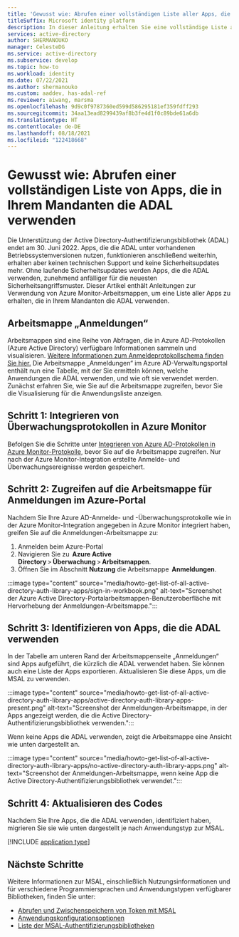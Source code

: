 ```yaml
---
title: 'Gewusst wie: Abrufen einer vollständigen Liste aller Apps, die die Active Directory-Authentifizierungsbibliothek (Active Directory Authentication Library, ADAL) in Ihrem Mandanten verwenden | Azure'
titleSuffix: Microsoft identity platform
description: In dieser Anleitung erhalten Sie eine vollständige Liste aller Apps, die in Ihrem Mandanten die ADAL verwenden.
services: active-directory
author: SHERMANOUKO
manager: CelesteDG
ms.service: active-directory
ms.subservice: develop
ms.topic: how-to
ms.workload: identity
ms.date: 07/22/2021
ms.author: shermanouko
ms.custom: aaddev, has-adal-ref
ms.reviewer: aiwang, marsma
ms.openlocfilehash: 9d9c0f9787360ed599d586295181ef359fdff293
ms.sourcegitcommit: 34aa13ead8299439af8b3fe4d1f0c89bde61a6db
ms.translationtype: HT
ms.contentlocale: de-DE
ms.lasthandoff: 08/18/2021
ms.locfileid: "122418668"
---
```

# <a name="how-to-get-a-complete-list-of-apps-using-adal-in-your-tenant"></a>Gewusst wie: Abrufen einer vollständigen Liste von Apps, die in Ihrem Mandanten die ADAL verwenden

Die Unterstützung der Active Directory-Authentifizierungsbibliothek (ADAL) endet am 30. Juni 2022. Apps, die die ADAL unter vorhandenen Betriebssystemversionen nutzen, funktionieren anschließend weiterhin, erhalten aber keinen technischen Support und keine Sicherheitsupdates mehr. Ohne laufende Sicherheitsupdates werden Apps, die die ADAL verwenden, zunehmend anfälliger für die neuesten Sicherheitsangriffsmuster. Dieser Artikel enthält Anleitungen zur Verwendung von Azure Monitor-Arbeitsmappen, um eine Liste aller Apps zu erhalten, die in Ihrem Mandanten die ADAL verwenden.

## <a name="sign-ins-workbook"></a>Arbeitsmappe „Anmeldungen“

Arbeitsmappen sind eine Reihe von Abfragen, die in Azure AD-Protokollen (Azure Active Directory) verfügbare Informationen sammeln und visualisieren. [Weitere Informationen zum Anmeldeprotokollschema finden Sie hier.](../reports-monitoring/reference-azure-monitor-sign-ins-log-schema.md) Die Arbeitsmappe „Anmeldungen“ im Azure AD-Verwaltungsportal enthält nun eine Tabelle, mit der Sie ermitteln können, welche Anwendungen die ADAL verwenden, und wie oft sie verwendet werden. Zunächst erfahren Sie, wie Sie auf die Arbeitsmappe zugreifen, bevor Sie die Visualisierung für die Anwendungsliste anzeigen.

## <a name="step-1-integrate-audit-logs-with-azure-monitor"></a>Schritt 1: Integrieren von Überwachungsprotokollen in Azure Monitor

Befolgen Sie die Schritte unter [Integrieren von Azure AD-Protokollen in Azure Monitor-Protokolle](../reports-monitoring/howto-integrate-activity-logs-with-log-analytics.md), bevor Sie auf die Arbeitsmappe zugreifen. Nur nach der Azure Monitor-Integration erstellte Anmelde- und Überwachungsereignisse werden gespeichert.

## <a name="step-2-access-sign-ins-workbook-in-azure-portal"></a>Schritt 2: Zugreifen auf die Arbeitsmappe für Anmeldungen im Azure-Portal

Nachdem Sie Ihre Azure AD-Anmelde- und -Überwachungsprotokolle wie in der Azure Monitor-Integration angegeben in Azure Monitor integriert haben, greifen Sie auf die Anmeldungen-Arbeitsmappe zu:

   1. Anmelden beim Azure-Portal 
   1. Navigieren Sie zu  **Azure Active Directory** > **Überwachung** > **Arbeitsmappen**. 
   1. Öffnen Sie im Abschnitt **Nutzung** die Arbeitsmappe  **Anmeldungen**. 

   :::image type="content" source="media/howto-get-list-of-all-active-directory-auth-library-apps/sign-in-workbook.png" alt-text="Screenshot der Azure Active Directory-Portalarbeitsmappen-Benutzeroberfläche mit Hervorhebung der Anmeldungen-Arbeitsmappe.":::

## <a name="step-3-identify-apps-that-use-adal"></a>Schritt 3: Identifizieren von Apps, die die ADAL verwenden

In der Tabelle am unteren Rand der Arbeitsmappenseite „Anmeldungen“ sind Apps aufgeführt, die kürzlich die ADAL verwendet haben. Sie können auch eine Liste der Apps exportieren. Aktualisieren Sie diese Apps, um die MSAL zu verwenden.
    
:::image type="content" source="media/howto-get-list-of-all-active-directory-auth-library-apps/active-directory-auth-library-apps-present.png" alt-text="Screenshot der Anmeldungen-Arbeitsmappe, in der Apps angezeigt werden, die die Active Directory-Authentifizierungsbibliothek verwenden.":::
    
Wenn keine Apps die ADAL verwenden, zeigt die Arbeitsmappe eine Ansicht wie unten dargestellt an. 
    
:::image type="content" source="media/howto-get-list-of-all-active-directory-auth-library-apps/no-active-directory-auth-library-apps.png" alt-text="Screenshot der Anmeldungen-Arbeitsmappe, wenn keine App die Active Directory-Authentifizierungsbibliothek verwendet.":::

## <a name="step-4-update-your-code"></a>Schritt 4: Aktualisieren des Codes

Nachdem Sie Ihre Apps, die die ADAL verwenden, identifiziert haben, migrieren Sie sie wie unten dargestellt je nach Anwendungstyp zur MSAL.

[!INCLUDE [application type](includes/adal-msal-migration.md)]

## <a name="next-steps"></a>Nächste Schritte

Weitere Informationen zur MSAL, einschließlich Nutzungsinformationen und für verschiedene Programmiersprachen und Anwendungstypen verfügbarer Bibliotheken, finden Sie unter:

- [Abrufen und Zwischenspeichern von Token mit MSAL](msal-acquire-cache-tokens.md)
- [Anwendungskonfigurationsoptionen](msal-client-application-configuration.md)
- [Liste der MSAL-Authentifizierungsbibliotheken](reference-v2-libraries.md)
